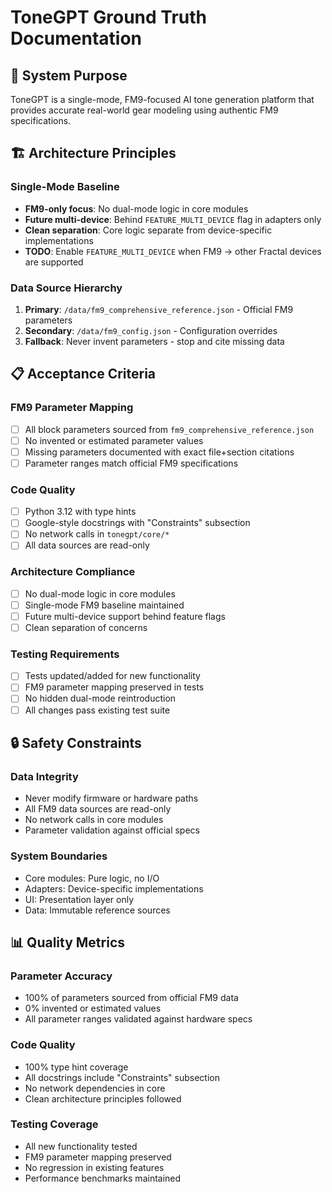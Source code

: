 # ToneGPT Ground Truth Documentation

## 🎯 **System Purpose**
ToneGPT is a single-mode, FM9-focused AI tone generation platform that provides accurate real-world gear modeling using authentic FM9 specifications.

## 🏗️ **Architecture Principles**

### **Single-Mode Baseline**
- **FM9-only focus**: No dual-mode logic in core modules
- **Future multi-device**: Behind `FEATURE_MULTI_DEVICE` flag in adapters only
- **Clean separation**: Core logic separate from device-specific implementations
- **TODO**: Enable `FEATURE_MULTI_DEVICE` when FM9 → other Fractal devices are supported

### **Data Source Hierarchy**
1. **Primary**: `/data/fm9_comprehensive_reference.json` - Official FM9 parameters
2. **Secondary**: `/data/fm9_config.json` - Configuration overrides
3. **Fallback**: Never invent parameters - stop and cite missing data

## 📋 **Acceptance Criteria**

### **FM9 Parameter Mapping**
- [ ] All block parameters sourced from `fm9_comprehensive_reference.json`
- [ ] No invented or estimated parameter values
- [ ] Missing parameters documented with exact file+section citations
- [ ] Parameter ranges match official FM9 specifications

### **Code Quality**
- [ ] Python 3.12 with type hints
- [ ] Google-style docstrings with "Constraints" subsection
- [ ] No network calls in `tonegpt/core/*`
- [ ] All data sources are read-only

### **Architecture Compliance**
- [ ] No dual-mode logic in core modules
- [ ] Single-mode FM9 baseline maintained
- [ ] Future multi-device support behind feature flags
- [ ] Clean separation of concerns

### **Testing Requirements**
- [ ] Tests updated/added for new functionality
- [ ] FM9 parameter mapping preserved in tests
- [ ] No hidden dual-mode reintroduction
- [ ] All changes pass existing test suite

## 🔒 **Safety Constraints**

### **Data Integrity**
- Never modify firmware or hardware paths
- All FM9 data sources are read-only
- No network calls in core modules
- Parameter validation against official specs

### **System Boundaries**
- Core modules: Pure logic, no I/O
- Adapters: Device-specific implementations
- UI: Presentation layer only
- Data: Immutable reference sources

## 📊 **Quality Metrics**

### **Parameter Accuracy**
- 100% of parameters sourced from official FM9 data
- 0% invented or estimated values
- All parameter ranges validated against hardware specs

### **Code Quality**
- 100% type hint coverage
- All docstrings include "Constraints" subsection
- No network dependencies in core
- Clean architecture principles followed

### **Testing Coverage**
- All new functionality tested
- FM9 parameter mapping preserved
- No regression in existing features
- Performance benchmarks maintained

